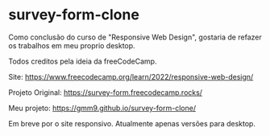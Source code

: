 # survey-form-clone

Como conclusão do curso de "Responsive Web Design", gostaria de refazer os trabalhos em meu proprio desktop.

Todos creditos pela ideia da freeCodeCamp.

Site: https://www.freecodecamp.org/learn/2022/responsive-web-design/

Projeto Original: https://survey-form.freecodecamp.rocks/

Meu projeto: https://gmm9.github.io/survey-form-clone/

Em breve por o site responsivo. Atualmente apenas versões para desktop.
